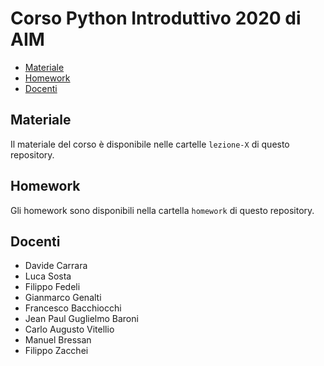 <!-- omit from toc -->
# Corso Python Introduttivo 2020 di AIM

- [Materiale](#materiale)
- [Homework](#homework)
- [Docenti](#docenti)

## Materiale

Il materiale del corso è disponibile nelle cartelle `lezione-X` di questo repository.

## Homework

Gli homework sono disponibili nella cartella `homework` di questo repository.

## Docenti

* Davide Carrara
* Luca Sosta
* Filippo Fedeli
* Gianmarco Genalti
* Francesco Bacchiocchi
* Jean Paul Guglielmo Baroni
* Carlo Augusto Vitellio
* Manuel Bressan
* Filippo Zacchei